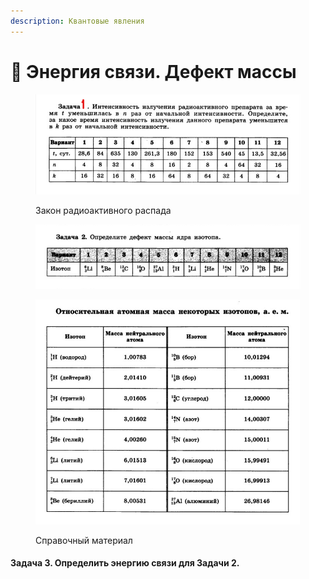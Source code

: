 ```yaml
---
description: Квантовые явления
---
```


# 📗 Энергия связи. Дефект массы

<figure><img src="../../../.gitbook/assets/image (1) (1).png" alt=""><figcaption><p>Закон радиоактивного распада</p></figcaption></figure>

<figure><img src="../../../.gitbook/assets/image (1) (1) (1).png" alt=""><figcaption></figcaption></figure>

<figure><img src="../../../.gitbook/assets/image (24).png" alt=""><figcaption><p>Справочный материал</p></figcaption></figure>

#### Задача 3. Определить энергию связи для Задачи 2.
